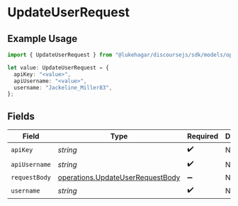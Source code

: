 # UpdateUserRequest

## Example Usage

```typescript
import { UpdateUserRequest } from "@lukehagar/discoursejs/sdk/models/operations";

let value: UpdateUserRequest = {
  apiKey: "<value>",
  apiUsername: "<value>",
  username: "Jackeline_Miller83",
};
```

## Fields

| Field                                                                                       | Type                                                                                        | Required                                                                                    | Description                                                                                 |
| ------------------------------------------------------------------------------------------- | ------------------------------------------------------------------------------------------- | ------------------------------------------------------------------------------------------- | ------------------------------------------------------------------------------------------- |
| `apiKey`                                                                                    | *string*                                                                                    | :heavy_check_mark:                                                                          | N/A                                                                                         |
| `apiUsername`                                                                               | *string*                                                                                    | :heavy_check_mark:                                                                          | N/A                                                                                         |
| `requestBody`                                                                               | [operations.UpdateUserRequestBody](../../../sdk/models/operations/updateuserrequestbody.md) | :heavy_minus_sign:                                                                          | N/A                                                                                         |
| `username`                                                                                  | *string*                                                                                    | :heavy_check_mark:                                                                          | N/A                                                                                         |